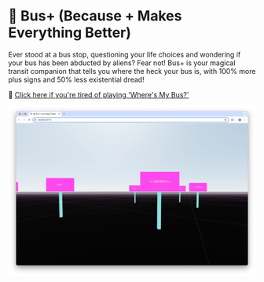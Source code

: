 # 🚌 Bus+ (Because + Makes Everything Better)

Ever stood at a bus stop, questioning your life choices and wondering if your bus has been abducted by aliens? Fear not! Bus+ is your magical transit companion that tells you where the heck your bus is, with 100% more plus signs and 50% less existential dread!

🚀 [Click here if you're tired of playing 'Where's My Bus?'](https://davidyen1124.github.io/bus-plus/)

![screenshot](.github/screenshots/main.png)
